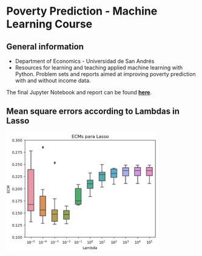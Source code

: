 # Poverty Prediction - Machine Learning Course

## General information
* Department of Economics - Universidad de San Andrés
* Resources for learning and teaching applied machine learning with Python. Problem sets and reports aimed at improving poverty prediction with and without income data.


The final Jupyter Notebook and report can be found **[here](https://github.com/mateoservent/Big-Data/tree/main/Code/TP4)**.


## Mean square errors according to Lambdas in Lasso

<img src="Data/Lasso.png" width="400px"/>

